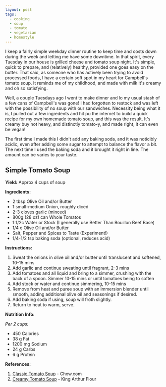 ```yaml
---
layout: post
tags:
  - cooking
  - soup
  - tomato
  - vegetarian
  - homestyle
---
```


I keep a fairly simple weekday dinner routine to keep time and costs down during the week and letting me have some
downtime.  In that spirit, every Tuesday in our house is grilled cheese and tomato soup night.  It's simple, quick to
prepare, and (relatively) healthy, provided one goes easy on the butter. That said, as someone who has actively been
trying to avoid processed foods, I have a certain soft spot in my heart for Campbell's tomato soup.  It reminds me of my
childhood, and made with milk it's creamy and oh so satisfying.

Well, a couple Tuesdays ago I went to make dinner and lo my usual stash of a few cans of Campbell's was gone!  I had
forgotten to restock and was left with the possibility of no soup with our sandwiches.  Necessity being what it is, I
pulled out a few ingredents and hit pu the internet to build a quick recipe for my own homemade tomato soup, and this
was the result.  It's creamy buy not heavy, and distinctly tomato-y, and made right, it can even be vegan!

The first time I made this I didn't add any baking soda, and it was noticibly acidic, even after adding some sugar to
attempt to balance the flavor a bit.  The next time I used the baking soda and it brought it right in line.  The amount
can be varies to your taste.

<!--more-->

## Simple Tomato Soup

**Yield:** Approx 4 cups of soup

**Ingredients:**

- 2 tbsp Olive Oil and/or Butter
- 1 small-medium Onion, roughly diced
- 2-3 cloves garlic (minced)
- 800g (28 oz) can Whole Tomatos
- 1 1/2c Water or Stock (I generally use Better Than Bouillon Beef Base)
- 1/4 c Olive Oil and/or Butter
- Salt, Pepper and Spices to Taste (Experiment!)
- 1/4-1/2 tsp baking soda (optional, reduces acid)

**Instructions:**

1. Sweat the onions in olive oil and/or butter until translucent and softened, 10-15 mins
2. Add garlic and continue sweating until fragrant, 2-3 mins
3. Add tomatoes and all liquid and bring to a simmer, crushing with the back of a spoon.  Simmer 10-15 mins or until tomatoes being to soften
4. Add stock or water and continue simmering, 10-15 mins
5. Remove from heat and puree soup with an immersion blender until smooth, adding additional olive oil and seasonings if desired.
6. Add baking soda if using, soup will froth slightly.
7. Return to heat to warm, serve.

**Nutrition Info:**

*Per 2 cups:*

- 450 Calories
- 38 g Fat
- 1200 mg Sodium
- 24 g Carbs
- 6 g Protein

**References:**

1. [Classic Tomato Soup](http://www.chow.com/recipes/10836-creamy-tomato-soup) - Chow.com
2. [Creamy Tomato Soup](http://www.kingarthurflour.com/recipes/creamy-tomato-soup-recipe) - King Arthur Flour